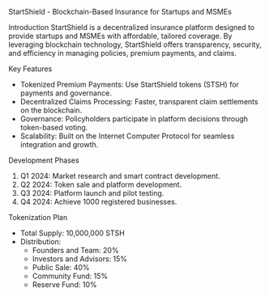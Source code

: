  StartShield - Blockchain-Based Insurance for Startups and MSMEs

 Introduction
StartShield is a decentralized insurance platform designed to provide startups and MSMEs with affordable, tailored coverage. By leveraging blockchain technology, StartShield offers transparency, security, and efficiency in managing policies, premium payments, and claims.

 Key Features
- Tokenized Premium Payments: Use StartShield tokens (STSH) for payments and governance.
- Decentralized Claims Processing: Faster, transparent claim settlements on the blockchain.
- Governance: Policyholders participate in platform decisions through token-based voting.
- Scalability: Built on the Internet Computer Protocol for seamless integration and growth.

 Development Phases
1. Q1 2024: Market research and smart contract development.
2. Q2 2024: Token sale and platform development.
3. Q3 2024: Platform launch and pilot testing.
4. Q4 2024: Achieve 1000 registered businesses.

 Tokenization Plan
- Total Supply: 10,000,000 STSH
- Distribution:
  - Founders and Team: 20%
  - Investors and Advisors: 15%
  - Public Sale: 40%
  - Community Fund: 15%
  - Reserve Fund: 10%

